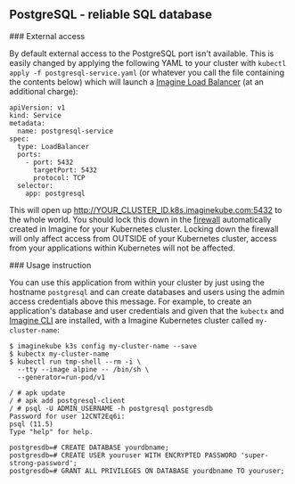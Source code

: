 ## PostgreSQL - reliable SQL database

### External access

By default external access to the PostgreSQL port isn't available. This is easily changed by applying the following YAML to your cluster with `kubectl apply -f postgresql-service.yaml` (or whatever you call the file containing the contents below) which will launch a [Imagine Load Balancer](https://www.imaginekube.com/load-balancers) (at an additional charge):

```
apiVersion: v1
kind: Service
metadata:
  name: postgresql-service
spec:
  type: LoadBalancer
  ports:
    - port: 5432
      targetPort: 5432
      protocol: TCP
  selector:
    app: postgresql
```

This will open up http://YOUR_CLUSTER_ID.k8s.imaginekube.com:5432 to the whole world. You should lock this down in the [firewall](https://www.imaginekube.com/account/firewalls) automatically created in Imagine for your Kubernetes cluster. Locking down the firewall will only affect access from OUTSIDE of your Kubernetes cluster, access from your applications within Kubernetes will not be affected.

### Usage instruction

You can use this application from within your cluster by just using the hostname `postgresql` and can create databases and users using the admin access credentials above this message. For example, to create an application's database and user credentials and given that the `kubectx` and [Imagine CLI](https://github.com/imaginekube/cli) are installed, with a Imagine Kubernetes cluster called `my-cluster-name`:

```
$ imaginekube k3s config my-cluster-name --save
$ kubectx my-cluster-name
$ kubectl run tmp-shell --rm -i \
  --tty --image alpine -- /bin/sh \
  --generator=run-pod/v1

/ # apk update
/ # apk add postgresql-client
/ # psql -U ADMIN_USERNAME -h postgresql postgresdb
Password for user 12CNT2Eq6i:
psql (11.5)
Type "help" for help.

postgresdb=# CREATE DATABASE yourdbname;
postgresdb=# CREATE USER youruser WITH ENCRYPTED PASSWORD 'super-strong-password';
postgresdb=# GRANT ALL PRIVILEGES ON DATABASE yourdbname TO youruser;
```
